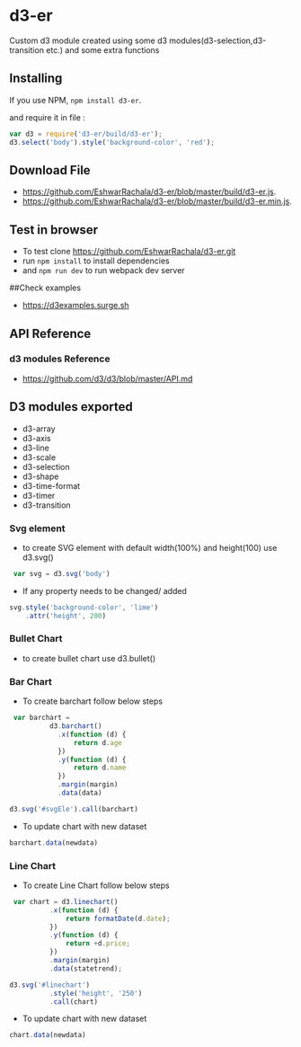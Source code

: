 # d3-er

Custom d3 module created using some d3 modules(d3-selection,d3-transition etc.) and some extra functions 

## Installing

If you use NPM, `npm install d3-er`.

and require it in file :

```js
var d3 = require('d3-er/build/d3-er');
d3.select('body').style('background-color', 'red');
```

## Download File

- https://github.com/EshwarRachala/d3-er/blob/master/build/d3-er.js.
- https://github.com/EshwarRachala/d3-er/blob/master/build/d3-er.min.js.

## Test in browser

- To test clone https://github.com/EshwarRachala/d3-er.git
- run `npm install` to install dependencies 
- and `npm run dev` to run webpack dev server

##Check examples

- https://d3examples.surge.sh

## API Reference

### d3 modules Reference

- https://github.com/d3/d3/blob/master/API.md

## D3 modules exported

- d3-array
- d3-axis
- d3-line
- d3-scale
- d3-selection
- d3-shape
- d3-time-format
- d3-timer
- d3-transition


### Svg element 

- to create SVG element with default width(100%) and height(100) use d3.svg()

```js
 var svg = d3.svg('body')
```

- If any property needs to be changed/ added

```js
svg.style('background-color', 'lime')
    .attr('height', 200)
```
       
### Bullet Chart 

- to create bullet chart use d3.bullet()

### Bar Chart

- To create barchart follow below steps

```js
 var barchart = 
          d3.barchart()
            .x(function (d) {
                return d.age
            })
            .y(function (d) {
                return d.name
            })
            .margin(margin)
            .data(data)

d3.svg('#svgEle').call(barchart)

 ```

- To update chart with new dataset

```js
barchart.data(newdata)

 ```

### Line Chart

 - To create Line Chart follow below steps

 ```js
  var chart = d3.linechart()
           .x(function (d) {
               return formatDate(d.date);
           })
           .y(function (d) {
               return +d.price;
           })
           .margin(margin)
           .data(statetrend);

 d3.svg('#linechart')
           .style('height', '250')
           .call(chart)

```
- To update chart with new dataset

```js
chart.data(newdata)

```